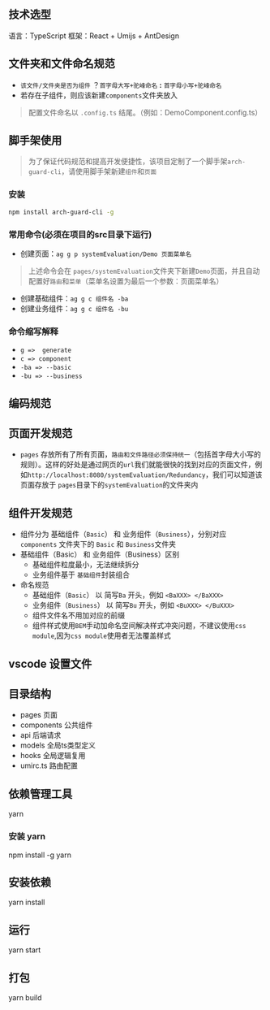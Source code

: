 ## 技术选型

语言：TypeScript
框架：React + Umijs + AntDesign

## 文件夹和文件命名规范
- `该文件/文件夹是否为组件` ？`首字母大写+驼峰命名` **:** `首字母小写+驼峰命名`
- 若存在子组件，则应该新建`components`文件夹放入
> 配置文件命名以 `.config.ts` 结尾。（例如：DemoComponent.config.ts）

## 脚手架使用
> 为了保证代码规范和提高开发便捷性，该项目定制了一个脚手架`arch-guard-cli`，请使用脚手架新建`组件`和`页面`

### 安装
```bash
npm install arch-guard-cli -g
```

### 常用命令(必须在项目的**src**目录下运行)
- 创建页面：`ag g p systemEvaluation/Demo 页面菜单名`
> 上述命令会在 `pages/systemEvaluation`文件夹下新建`Demo`页面，并且自动配置好`路由`和`菜单`（菜单名设置为最后一个参数：页面菜单名）
- 创建基础组件：`ag g c 组件名 -ba `
- 创建业务组件：`ag g c 组件名 -bu `

### 命令缩写解释
- `g =>  generate`
- `c => component` 
- `-ba => --basic `
- `-bu => --business`
 
## 编码规范
## 页面开发规范
- `pages` 存放所有了所有页面，`路由和文件路径必须保持统一`（包括首字母大小写的规则）。这样的好处是通过网页的`url`我们就能很快的找到对应的页面文件，例如`http://localhost:8080/systemEvaluation/Redundancy`，我们可以知道该页面存放于 `pages`目录下的`systemEvaluation`的文件夹内

## 组件开发规范
- 组件分为 基础组件（`Basic`） 和 业务组件（`Business`），分别对应 `components` 文件夹下的 `Basic` 和 `Business`文件夹
- 基础组件（Basic） 和 业务组件（Business）区别
  - 基础组件粒度最小，无法继续拆分
  - 业务组件基于 `基础组件`封装组合
- 命名规范
  - 基础组件（`Basic`） 以 简写`Ba` 开头，例如 `<BaXXX> </BaXXX>`
  - 业务组件（`Business`） 以 简写`Bu` 开头，例如 `<BuXXX> </BuXXX>`
  - 组件文件名不用加对应的前缀
  - 组件样式使用`BEM`手动加命名空间解决样式冲突问题，不建议使用`css module`,因为`css module`使用者无法覆盖样式

## vscode 设置文件


## 目录结构
- pages 页面
- components 公共组件
- api 后端请求
- models 全局ts类型定义
- hooks 全局逻辑复用
- umirc.ts 路由配置

## 依赖管理工具
yarn

### 安装 yarn
npm install -g yarn

## 安装依赖
yarn install

## 运行
yarn start

## 打包
yarn build
